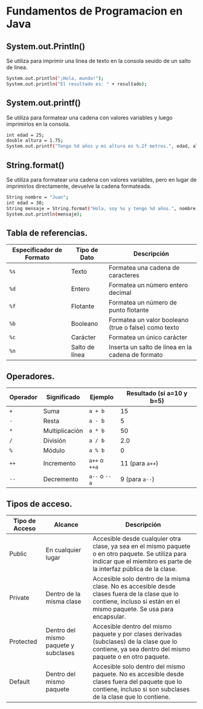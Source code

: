 # Fundamentos de Programacion en Java

## System.out.Println()
Se utiliza para imprimir una linea de texto en la consola seuido de un salto de linea.
```bash
System.out.println("¡Hola, mundo!");
System.out.println("El resultado es: " + resultado);
```

## System.out.printf()
Se utiliza para formatear una cadena con valores variables y luego imprimirlos en la consola.
```bash
int edad = 25;
double altura = 1.75;
System.out.printf("Tengo %d años y mi altura es %.2f metros.", edad, altura);
```

## String.format()
Se utiliza para formatear una cadena con valores variables, pero en lugar de imprimirlos directamente, devuelve la cadena formateada.
```bash
String nombre = "Juan";
int edad = 30;
String mensaje = String.format("Hola, soy %s y tengo %d años.", nombre, edad);
System.out.println(mensaje);
```

## Tabla de referencias.
| Especificador de Formato  | Tipo de Dato | Descripción                                           |
|---------------------------|--------------|-------------------------------------------------------|
| `%s`                      | Texto        | Formatea una cadena de caracteres                     |
| `%d`                      | Entero       | Formatea un número entero decimal                     |
| `%f`                      | Flotante     | Formatea un número de punto flotante                  |
| `%b`                      | Booleano     | Formatea un valor booleano (true o false) como texto  |
| `%c`                      | Carácter     | Formatea un único carácter                            |
| `%n`                      | Salto de línea | Inserta un salto de línea en la cadena de formato   |

## Operadores.
| Operador | Significado           | Ejemplo          | Resultado (si a=10 y b=5) |
|----------|-----------------------|------------------|---------------------------|
| `+`      | Suma                  | `a + b`          | 15                        |
| `-`      | Resta                 | `a - b`          | 5                         |
| `*`      | Multiplicación        | `a * b`          | 50                        |
| `/`      | División              | `a / b`          | 2.0                       |
| `%`      | Módulo                | `a % b`          | 0                         |
| `++`     | Incremento            | `a++` o `++a`    | 11 (para `a++`)           |
| `--`     | Decremento            | `a--` o `--a`    | 9 (para `a--`)            |

## Tipos de acceso.
| Tipo de Acceso | Alcance                                      | Descripción                                                                                                                                                                    |
|----------------|----------------------------------------------|--------------------------------------------------------------------------------------------------------------------------------------------------------------------------------|
| Public         | En cualquier lugar                           | Accesible desde cualquier otra clase, ya sea en el mismo paquete o en otro paquete. Se utiliza para indicar que el miembro es parte de la interfaz pública de la clase.        |
| Private        | Dentro de la misma clase                     | Accesible solo dentro de la misma clase. No es accesible desde clases fuera de la clase que lo contiene, incluso si están en el mismo paquete. Se usa para encapsular.         |
| Protected      | Dentro del mismo paquete y subclases         | Accesible dentro del mismo paquete y por clases derivadas (subclases) de la clase que lo contiene, ya sea dentro del mismo paquete o en otro paquete.                           |
| Default        | Dentro del mismo paquete                     | Accesible solo dentro del mismo paquete. No es accesible desde clases fuera del paquete que lo contiene, incluso si son subclases de la clase que lo contiene.             |
